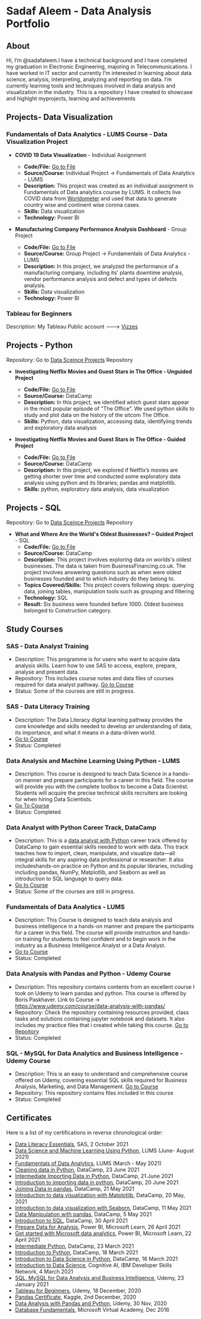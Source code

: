 # Sadaf Aleem - Data Analysis Portfolio

## About 
 Hi, I’m @sadafaleem.I have a technical background and I have completed my graduation in Electronic Engineering, majoring in Telecommunications. I have worked in IT sector and currently I’m interested in learning about data science, analysis, interpreting, analyzing and reporting on data. I’m currently learning tools and techniques involved in data analysis and visualization in the industry.
This is a repository I have created to showcase and highlght myprojects, learning and achievements

## Projects- Data Visualization

 ### Fundamentals of Data Analytics - LUMS Course - Data Visualization Project
  *   **COVID 19 Data Visualization** - Individual Assignment
      - **Code/File:** [Go to File](https://github.com/sadafaleem/data_visualization_projects/tree/main/COVID%2019%20Analysis%20Dashboard)
      - **Source/Course:** Individual Project -> Fundamentals of Data Analytics - LUMS
      - **Description:** This project was created as an individual assignment in Fundamentals of Data analytics course by LUMS. It collects live COVID data from [Worldometer](https://www.worldometers.info/coronavirus/#countries) and used that data to generate country wise and continent wise corona cases.
      - **Skills:** Data visualization
      - **Technology:** Power BI   
  
  *   **Manufacturing Company Performance Analysis Dashboard** - Group Project
      - **Code/File:** [Go to File](https://github.com/sadafaleem/data_visualization_projects/tree/main/Manufacturing%20company%20performance%20analysis)
      - **Source/Course:** Group Project -> Fundamentals of Data Analytics - LUMS
      - **Description:** In this project, we analyzed the performance of a manufacturing company, including its' plants downtime analysis, vendor performance analysis and defect and types of defects analysis.
      - **Skills:** Data visualization
      - **Technology:** Power BI   


### Tableau for Beginners
Description: My Tableau Public account ---> [Vizzes](https://public.tableau.com/app/profile/sadaf.aleem#!/?newProfile=&activeTab=0)

## Projects - Python
Repository: Go to [Data Sceince Projects](https://github.com/sadafaleem/data_science_projects) Repository

* 	**Investigating Netflix Movies and Guest Stars in The Office - Unguided Project** 
    - **Code/File:** [Go to File](https://github.com/sadafaleem/data_science_projects/tree/main/Investigating%20Netflix%20Movies%20and%20Guest%20Stars%20in%20The%20Office%20Unguided)
    - **Source/Course:** DataCamp
    - **Description:** In this project, we identified which guest stars appear in the most popular episode of "The Office". We used python skills to study and plot data on the history of the sitcom The Office. 
    - **Skills:** Python, data visualization, accessing data, identifyiing trends and exploratory data analysis

* 	**Investigating Netflix Movies and Guest Stars in The Office - Guided Project**
    - **Code/File:** [Go to File](https://github.com/sadafaleem/data_science_projects/tree/main/Investigating%20Netflix%20Movies%20and%20Guest%20Stars%20in%20The%20Office)
    - **Source/Course:** DataCamp
    - **Description:** In this project, we explored if Netflix’s movies are getting shorter over time and conducted some exploratory data analysis using python and its libraries; pandas and matplotlib.
    - **Skills:** python, exploratory data analysis, data visualization
   
## Projects - SQL
Repository: Go to [Data Sceince Projects](https://github.com/sadafaleem/data_science_projects) Repository
    
*   **What and Where Are the World's Oldest Businesses? – Guided Project** - SQL
    - **Code/File:** [Go to File](https://github.com/sadafaleem/data_science_projects/tree/main/What%20and%20Where%20Are%20the%20World's%20Oldest%20Businesses_SQL)
    - **Source/Course:** DataCamp 
    - **Description:** This project involves exploring data on worlds's oldest businesses. The data is taken from BusinessFinancing.co.uk. The project involves answering questions such as when were oldest businesses founded and to which industry do they belong to.
    - **Topics Covered/Skills:** This project covers following steps: querying data,  joining tables, manipulation tools such as grouping and filtering   
    - **Technology:** SQL
    - **Result:** Six business were founded before 1000. Oldest business belonged to Construction category.


## Study Courses

### SAS - Data Analyst Training
* Description: This programme is for users who want to acquire data analysis skills. Learn how to use SAS to access, explore, prepare, analyse and present data.
* Repository: This includes course notes and data files of courses required for data analyst pathway. [Go to Course](https://www.sas.com/en_gb/training/step/data-analyst-training.html)
* Status: Some of the courses are still in progress.

### SAS - Data Literacy Training
* Description: The Data Literacy digital learning pathway provides the core knowledge and skills needed to develop an understanding of data, its importance, and what it means in a data-driven world.
* [Go to Course](https://www.sas.com/en_gb/training/step/data-literacy-training.html)
* Status: Completed

### Data Analysis and Machine Learning Using Python - LUMS
* Description: This course is designed to teach Data Science in a hands-on manner and prepare participants for a career in this field. The course will provide you with the complete toolbox to become a Data Scientist. Students will acquire the precise technical skills recruiters are looking for when hiring Data Scientists.
* [Go To Course](https://ces.lums.edu.pk/course-details.php?cid=127) 
* Status: Completed

### Data Analyst with Python Career Track, DataCamp
* Description:  This is a [data analyst with Python](https://www.datacamp.com/tracks/data-analyst-with-python) career track offered by DataCamp to gain essential skills needed to work with data. This track teaches how to import, clean, manipulate, and visualize data—all integral skills for any aspiring data professional or researcher. 
It also includeshands-on practice on Python and its popular libraries, including including pandas, NumPy, Matplotlib, and Seaborn as well as introduction to SQL language to query data.
* [Go to Course](https://www.datacamp.com/tracks/data-analyst-with-python)
* Status: Some of the courses are still in progress.

### Fundamentals of Data Analytics - LUMS 
* Description: This Course is designed to teach data analysis and business intelligence in a hands-on manner and prepare the participants for a career in this field. The course will provide instruction and hands-on training for students to feel confident and to begin work in the industry as a Business Intelligence Analyst or a Data Analyst.
* [Go to Course](https://ces.lums.edu.pk/course-details.php?cid=125) 
* Status: Completed


### Data Analysis with Pandas and Python - Udemy Course
* Description:  This repository contains contents from an excellent course I took on Udemy to learn pandas and python. This course is offered by Boris Paskhaver. 
Link to Course -> <https://www.udemy.com/course/data-analysis-with-pandas/>
* Repository: Check the repository containing  resources provided, class tasks and solutions containing jupyter notebook and datasets. It also includes my practice files that i created while taking this course. [Go to Repoitory](https://github.com/sadafaleem/data_analysis_with_pandas_and_python)
* Status: Completed


### SQL - MySQL for Data Analytics and Business Intelligence - Udemy Course
* Description: This is an easy to understand and comprehensive course offered on Udemy, covering essential SQL skills required for Business Analysis, Marketing, and Data Management. [Go to Course](https://www.udemy.com/course/sql-mysql-for-data-analytics-and-business-intelligence/)
* Repository: This repository contains files included in this course
* Status: Completed


## Certificates
Here is a list of my certifications in reverse chronological order:
* [Data Literacy Essentials](https://www.credly.com/badges/7726879f-c768-4276-97d5-a8c9d3a00e57), SAS, 2 October 2021
* [Data Science and Machine Learning Using Python](https://www.dropbox.com/s/8ytpc5cu3jf20ic/LUMS%20Data%20Science%20and%20ML.jpg?dl=0), LUMS (June- August 2021)
* [Fundamentals of Data Analytics](https://www.dropbox.com/s/getb84gsfe3vw99/LUMS%20Data%20Analytics.jpg?dl=0), LUMS (March - May 2021)
* [Cleaning data in Python](https://www.datacamp.com/statement-of-accomplishment/course/43154a6f5708ea35415769d02be288b959b20c74), DataCamp, 23 June 2021
* [Intermediate Importing Data in Python](https://www.datacamp.com/statement-of-accomplishment/course/fc36ccc2499f9923892eb9583bc6f6cda37db766), DataCamp, 21 June 2021
* [Introduction to importing data in python](https://www.datacamp.com/statement-of-accomplishment/course/d87f8d5eacdb1dbd6e8d44363dab88c252a4b8d7), DataCamp, 20 June 2021
* [Joining Data in pandas](https://www.datacamp.com/statement-of-accomplishment/course/24af2741308e958feda32bf8c3acfb353e6a793f), DataCamp, 21 May 2021
* [Introduction to data visualization with Matplotlib](https://www.datacamp.com/statement-of-accomplishment/course/cf85e14ee46863972b6289f97d2d1cd412708fa8), DataCamp, 20 May, 2021
* [Introduction to data visualization with Seaborn](https://www.datacamp.com/statement-of-accomplishment/course/2a3908a9b9981b4e83ddbe6344bddf99b50b2fdb), DataCamp, 11 May 2021
* [Data Manipulation with pandas](https://www.datacamp.com/statement-of-accomplishment/course/095637ad16cbeaa8a1e92830dea8bd89666511fd), DataCamp, 5 May 2021
* [Introduction to SQL](https://www.datacamp.com/statement-of-accomplishment/course/5b1f9d0e80f189390a3beaf03998eea69180bbfd), DataCamp, 30 April 2021
* [Prepare Data for Analysis](https://www.dropbox.com/s/1kyozrsbsvb5i5i/Power%20BI%20Microsoft%20Prepare%20data%20analysis.pdf?dl=0), Power BI,  Microsoft Learn, 26 April 2021
* [Get started with Microsoft data analytics](https://www.dropbox.com/s/99gdsx62ujyw2n6/Power%20BI%20Microsoft%20Analytics.pdf?dl=0), Power BI, Microsoft Learn, 22 April 2021
* [Intermediate Python](https://www.datacamp.com/statement-of-accomplishment/course/5a11d059466c1c6d7f8f81bd5bc3bb80b6421b49), DataCamp, 23 March 2021
* [Introduction to Python](https://www.datacamp.com/statement-of-accomplishment/course/77910a5dca303ac2272cba232d2aa96e9f18328e), DataCamp, 18 March 2021
* [Introduction to Data Science in Python](https://www.datacamp.com/statement-of-accomplishment/course/09a364c9c4e36ee57590de882c5676269a8968a6), DataCamp, 16 March 2021
* [Introduction to Data Science](https://www.credly.com/badges/feeb9e2b-4fa1-4f66-bc44-6487dc68a706), Cognitive AI, IBM Developer Skills Network, 4 March  2021
* [SQL, MySQL for Data Analysis and Business Intelligence](https://www.dropbox.com/s/sjx4t6w29duw54n/Udemy%20SQL%20Course.jpg?dl=0), Udemy, 23 January 2021
* [Tableau for Beginners](https://www.dropbox.com/s/rwmo9ca3otlc0m3/UdemyTableau%20for%20Beginners.jpg?dl=0), Udemy, 18 December, 2020
* [Pandas Certificate](https://www.dropbox.com/s/oynhhf4c1y018ay/Pandas%20Kaggle.png?dl=0), Kaggle, 2nd  December, 2020
* [Data Analysis with Pandas and Python](https://www.dropbox.com/s/06ahimgikgd6h65/Udemy%20Data%20Analysis.jpg?dl=0),  Udemy, 30 Nov, 2020
* [Database Fundamentals](https://www.dropbox.com/s/jpoohab4kyc5wfu/Certificate_Database%20Fundamentals_MVA.pdf?dl=0), Microsoft Virtual Academy, Dec 2016

